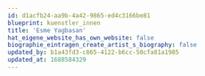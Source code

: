 ```yaml
---
id: d1acfb24-aa9b-4a42-9865-ed4c3166be81
blueprint: kuenstler_innen
title: 'Esme Yagbasan'
hat_eigene_website_has_own_website: false
biographie_eintragen_create_artist_s_biography: false
updated_by: b1a43fd3-c865-4122-b6cc-50cfa81a1985
updated_at: 1688584329
---
```

